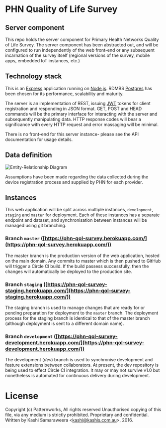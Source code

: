 # PHN Quality of Life Survey
## Server component
This repo holds the server component for Primary Health Networks Quality of Life Survey. The server component has been abstracted out, and will be configured to run independently of the web front-end or any subsequent incarnation of the survey itself (regional versions of the survey, mobile apps, embedded IoT instances, etc.)

## Technology stack
This is an [Express](http://expressjs.com/) application running on [Node.js](https://nodejs.org/en/). RDMBS [Postgres](http://www.postgresql.org/) has been chosen for its performance, scalability and maturity.

The server is an implementation of REST, issuing [JWT](https://jwt.io/) tokens for client registration and responding in JSON format. GET, POST and HEAD commands will be the primary interface for interacting with the server and subsequently manipulating data. HTTP response codes will bear a significance with every HTTP request and error massaging will be minimal.

There is no front-end for this server instance- please see the API documentation for usage details.

## Data definition
![Entity-Relationship Diagram](phn-qol-server/docs/database/entity-relationship-diagram.png)

Assumptions have been made regarding the data collected during the device registration process and supplied by PHN for each provider.

## Instances
This web application will be split across multiple instances, `development`, `staging` and `master` for deployment. Each of these instances has a separate endpoint and dataset, and synchronisation between instances will be managed using git branching.

### Branch `master` ([https://phn-qol-survey.herokuapp.com/](https://phn-qol-survey.herokuapp.com/))
The master branch is the production version of the web application, hosted on the main domain. Any commits to master which is then pushed to GitHub will trigger a Circle CI build. If the build passess successfully, then the changes will automatically be deployed to the production site.

### Branch `staging` ([https://phn-qol-survey-staging.herokuapp.com/](https://phn-qol-survey-staging.herokuapp.com/))
The staging branch is used to manage changes that are ready for or pending preparation for deployment to the `master` branch. The deployment process for the staging branch is identical to that of the master branch (although deployment is sent to a different domain name).

### Branch `development` ([https://phn-qol-survey-development.herokuapp.com/](https://phn-qol-survey-development.herokuapp.com/))
The development (_dev_) branch is used to synchronise development and feature extensions between collaborators. At present, the dev repository is being used to effect Circle CI integration. It may or may not survive v1.0 but nonetheless is automated for continuous delivery during development.

# License
Copyright (c) Patternworks, All rights reserved Unauthorised copying of this file, via any medium is strictly prohibited. Proprietary and confidential. Written by Kashi Samaraweera &lt;kashi@kashis.com.au&gt;, 2016.
